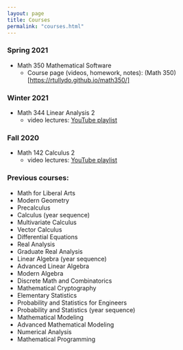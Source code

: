 ```yaml
---
layout: page
title: Courses
permalink: "courses.html"
---
```


### Spring 2021

- Math 350 Mathematical Software
	- Course page (videos, homework, notes): (Math 350)[https://rtullydo.github.io/math350/]

### Winter 2021

- Math 344 Linear Analysis 2
	- video lectures: [YouTube playlist](https://www.youtube.com/watch?v=_ZBXYHb38lQ&list=PLd-yyEHYtIhKhXrzklfwupcbfe_LCcfoV)

### Fall 2020

- Math 142 Calculus 2
	- video lectures: [YouTube playlist][1]



### Previous courses:

- Math for Liberal Arts
- Modern Geometry
- Precalculus
- Calculus (year sequence)
- Multivariate Calculus
- Vector Calculus
- Differential Equations
- Real Analysis
- Graduate Real Analysis
- Linear Algebra (year sequence)
- Advanced Linear Algebra
- Modern Algebra
- Discrete Math and Combinatorics
- Mathematical Cryptography
- Elementary Statistics
- Probability and Statistics for Engineers
- Probability and Statistics (year sequence)
- Mathematical Modeling
- Advanced Mathematical Modeling
- Numerical Analysis
- Mathematical Programming

[1]:<https://www.youtube.com/watch?v=FkNEW2BmSpw&list=PLd-yyEHYtIhLDzn9d4wt4-SUCi-NAopmf>